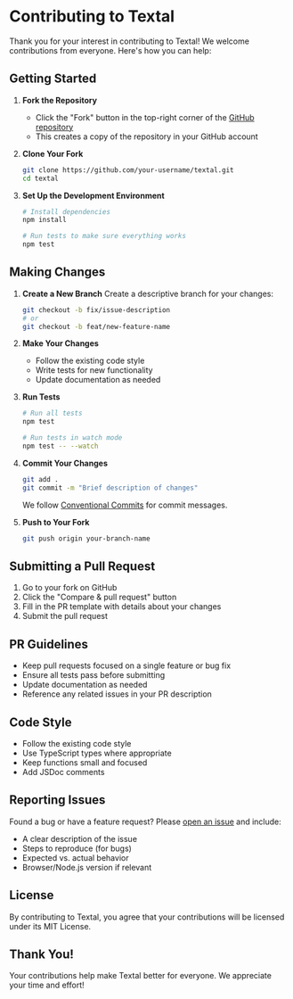 # Contributing to Textal

Thank you for your interest in contributing to Textal! We welcome contributions from everyone. Here's how you can help:

## Getting Started

1. **Fork the Repository**
   - Click the "Fork" button in the top-right corner of the [GitHub repository](https://github.com/aidankmcalister/textal)
   - This creates a copy of the repository in your GitHub account

2. **Clone Your Fork**

   ```bash
   git clone https://github.com/your-username/textal.git
   cd textal
   ```

3. **Set Up the Development Environment**

   ```bash
   # Install dependencies
   npm install

   # Run tests to make sure everything works
   npm test
   ```

## Making Changes

1. **Create a New Branch**
   Create a descriptive branch for your changes:

   ```bash
   git checkout -b fix/issue-description
   # or
   git checkout -b feat/new-feature-name
   ```

2. **Make Your Changes**
   - Follow the existing code style
   - Write tests for new functionality
   - Update documentation as needed

3. **Run Tests**

   ```bash
   # Run all tests
   npm test

   # Run tests in watch mode
   npm test -- --watch
   ```

4. **Commit Your Changes**

   ```bash
   git add .
   git commit -m "Brief description of changes"
   ```

   We follow [Conventional Commits](https://www.conventionalcommits.org/) for commit messages.

5. **Push to Your Fork**
   ```bash
   git push origin your-branch-name
   ```

## Submitting a Pull Request

1. Go to your fork on GitHub
2. Click the "Compare & pull request" button
3. Fill in the PR template with details about your changes
4. Submit the pull request

## PR Guidelines

- Keep pull requests focused on a single feature or bug fix
- Ensure all tests pass before submitting
- Update documentation as needed
- Reference any related issues in your PR description

## Code Style

- Follow the existing code style
- Use TypeScript types where appropriate
- Keep functions small and focused
- Add JSDoc comments

## Reporting Issues

Found a bug or have a feature request? Please [open an issue](https://github.com/aidankmcalister/textal/issues/new) and include:

- A clear description of the issue
- Steps to reproduce (for bugs)
- Expected vs. actual behavior
- Browser/Node.js version if relevant

## License

By contributing to Textal, you agree that your contributions will be licensed under its MIT License.

## Thank You!

Your contributions help make Textal better for everyone. We appreciate your time and effort!
